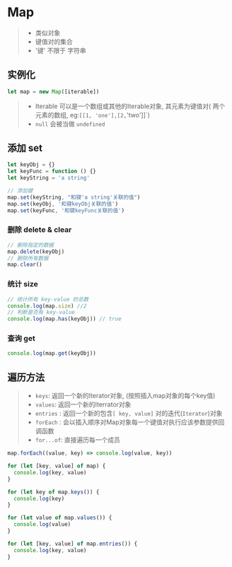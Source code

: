 # Map

> - 类似对象
> - 键值对的集合
> - '键' 不限于 字符串

## 实例化

```js
let map = new Map([iterable])
```

> - Iterable 可以是一个数组或其他的Iterable对象, 其元素为键值对( 两个元素的数组, eg:`[[1, 'one'],[2,`'two']]`)
> - `null` 会被当做 `undefined`

## 添加 set

```js
let keyObj = {}
let keyFunc = function () {}
let keyString = 'a string'

// 添加键
map.set(keyString, "和键'a string'关联的值")
map.set(keyObj, '和键keyObj关联的值')
map.set(keyFunc, '和键keyFunc关联的值')
```

### 删除 delete & clear

```js
// 删除指定的数据
map.delete(keyObj)
// 删除所有数据
map.clear()
```

### 统计 size

```js
// 统计所有 key-value 的总数
console.log(map.size) //2
// 判断是否有 key-value
console.log(map.has(keyObj)) // true
```

### 查询 get

```js
console.log(map.get(keyObj))
```

## 遍历方法

> - `keys`: 返回一个新的Iterator对象, (按照插入map对象的每个key值)
> - `values`: 返回一个新的Iterrator对象
> - `entries` : 返回一个新的包含`[ key, value]` 对的迭代(`Iterator`)对象
> - `forEach` : 会以插入顺序对Map对象每一个键值对执行应该参数提供回调函数
> - `for...of`: 直接遍历每一个成员

```js
map.forEach((value, key) => console.log(value, key))

for (let [key, value] of map) {
  console.log(key, value)
}

for (let key of map.keys()) {
  console.log(key)
}

for (let value of map.values()) {
  console.log(value)
}

for (let [key, value] of map.entries()) {
  console.log(key, value)
}
```
